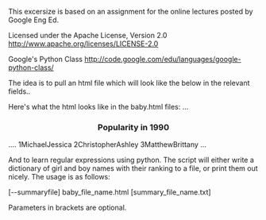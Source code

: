 
This excersize is based on an assignment for the online lectures posted by Google Eng Ed. 

Licensed under the Apache License, Version 2.0
http://www.apache.org/licenses/LICENSE-2.0

Google's Python Class
http://code.google.com/edu/languages/google-python-class/

The idea is to pull an html file which will look like the below in the relevant fields.. 

Here's what the html looks like in the baby.html files:
...
<h3 align="center">Popularity in 1990</h3>
....
<tr align="right"><td>1</td><td>Michael</td><td>Jessica</td>
<tr align="right"><td>2</td><td>Christopher</td><td>Ashley</td>
<tr align="right"><td>3</td><td>Matthew</td><td>Brittany</td>
...

And to learn regular expressions using python. The script will either write a dictionary of girl and boy names with their ranking to a file, or print them out nicely. The usage is as follows: 

[--summaryfile] baby_file_name.html [summary_file_name.txt]

Parameters in brackets are optional.


